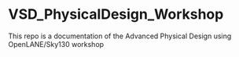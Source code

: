# VSD_PhysicalDesign_Workshop
This repo is a documentation of the Advanced Physical Design using OpenLANE/Sky130 workshop
